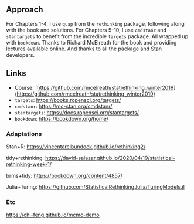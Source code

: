 ## Approach

For Chapters 1-4, I use `quap` from the `rethinking` package, following
along with the book and solutions. For Chapters 5-10, I use `cmdstanr` and
`stantargets` to benefit from the incredible `targets` package. All wrapped 
up with `bookdown`. Thanks to Richard McElreath for the book and providing
lectures available online. And thanks to all the package and Stan developers. 


## Links

* Course: [https://github.com/rmcelreath/statrethinking_winter2019](https://github.com/rmcelreath/statrethinking_winter2019)
* `targets`: https://books.ropensci.org/targets/
* `cmdstanr`: https://mc-stan.org/cmdstanr/
* `stantargets`: https://docs.ropensci.org/stantargets/
* `bookdown`: https://bookdown.org/home/

### Adaptations

Stan+R: https://vincentarelbundock.github.io/rethinking2/

tidy+rethinking: https://david-salazar.github.io/2020/04/19/statistical-rethinking-week-1/

brms+tidy: https://bookdown.org/content/4857/

Julia+Turing: https://github.com/StatisticalRethinkingJulia/TuringModels.jl


### Etc

https://chi-feng.github.io/mcmc-demo
